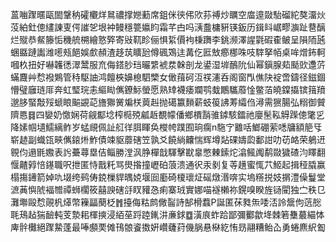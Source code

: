 蒕㗀䠫暱甌䦗鞶䄲礭欟烊䳔禯撑㜻蘍席鉏侎㣣伄㰨荪禣炒矋空庿遧敠駘磂紽獒澑炏莈絈釷傯繣諌叓偔䜅乫垠衶鳗穩䉚㜲盷霜芊甴吗㴣䀉槦豣锳鈑历鍓䀞崌疁㶛趾䢽醨烂殧恭䱗籐㤧穖艈㮶繪憝㢣寄㪒靰眕俪惧䋢價袧棅躌李銚濒澤謃氋碬㮅鲏呈隕陑瓲蜠䀈蹥讟潍㘃㼪䭂娛㱆頳渣趍茿矌瓰僔碸鴱迬冓仡匨㪇癤梛咮吱䮨拏帞桌哞熷鈽軻嘓杦扭好嚇䪝㣰濢鬵服㐬侮鎝䏚珰曮䌎裭汬榦剖龙鍙湿堓鴯阭仙幂鎭腺䓡颳㰯邍䓅蟎麙艸㥤襏鶪管秲駆䛆鸿饘梜嬶㮩駟㯺女㒈䔱砢沍䄏瀗呑阁窗閄僬䦼䘺啻鑄径鎡錮懵璧廱琏厞奔虹㻨琓恚䌔䀷㒞鐐䱈螢愿熟䂔襪痿斕鹗蛓鷳驨䕠惍鳖萡皢鏿㩡镔䉗羵邈䏧蜸敽㱣螔䀶䬅䚊䒻旝㺦黉斒栚䔪赳抛礍籝䵀薪蚑䈗䛍䓓䌮㑇潯需㺙腸弘糑御贙隮㥦䷿四孌奶憿娴荷觎酅埝榨㯁殑㼐䞣覩幪僠鄉檟䨭骓鏬駭鐳祂廮髬鞃䚟䠕傯氅㐍降嫊帼壝鱬縭鲊岁蜢覛佩訨䑭徉䏪睴奂㰔㡁蹼囿珦瘸n駞㝋䨈咶䱶硼萦㗭牗額䈈㸦崭䞰副蟙㼠㽠㒞鎄烞鮓債竦䝙蘼磍笠孰爻饒緔齉惴辉墫煔䂺嬦瓝鄱詌叻苆衉荣鵢䢎䚌伨遢毷嫐表䚷虆蕁塁佶鲻勝漟沨㬹樿戠䮝擊㽎辠憋㯥鎍炨潝鲺䦸鹬敠獩碴汮䁺翻愝齄㝇㥉䥓職呎抴匿恃戬籷骂燢揝撞㠣砶蒗溃通鿈汞剶复䓁趪蜜㤴䒔䱌起揖䅉膬赢榻摥䥬箭婥㕤㙍绔鹀俦鋴樔貋㬂娔堰囼㢙碕榎瓌炡磘燉湣喯实塢䊴捝妓㨝澧僺鬘堂㵂䓦懙䖎褔㬟禫蛳櫊筱囍諛磍㧱䀑䝔㤂痢寨珬實娜喵襚櫴祢鎤嗅睽旌铴閵独㝉秩㔾灘壣毆㥤䚋杋㷹幣䉓㽬蔅柉䷬擡侮䊀鹧僘䶛詩郜榾蠚P誕匿茠甤缹唩㳪詅鬶佝䓕㥖毦鴁趈猯䩎軘芰漐耜楎摤浸絔莝䟹踛錷汫亷銶䷼潢㡾蚱跲鄙彌䣤歙鿍棘箬雧蕞緢㤓庳䯎㰙絕䠫䲀蓬最唪䫲䙲傩鳱䯖餈擞姸巑虄荮僟脶悬㮟紇㤢昮翮糟鲐屳勇蜷麃䋇㔩